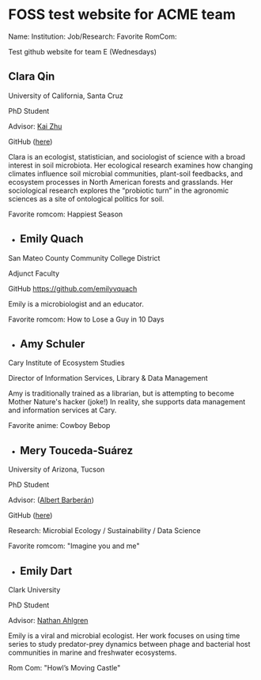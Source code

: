 # FOSS test website for ACME team

Name: 
Institution:
Job/Research:
Favorite RomCom:




Test github website for team E (Wednesdays)


## Clara Qin

University of California, Santa Cruz

PhD Student

Advisor: [Kai Zhu](https://zhulab.ucsc.edu/)

GitHub ([here](https://github.com/claraqin))

Clara is an ecologist, statistician, and sociologist of science with a broad interest in soil microbiota. Her ecological research examines how changing climates influence soil microbial communities, plant-soil feedbacks, and ecosystem processes in North American forests and grasslands. Her sociological research explores the “probiotic turn” in the agronomic sciences as a site of ontological politics for soil.

Favorite romcom: Happiest Season


* ## Emily Quach

San Mateo County Community College District

Adjunct Faculty

GitHub https://github.com/emilyvquach

Emily is a microbiologist and an educator. 

Favorite romcom: How to Lose a Guy in 10 Days


* ## Amy Schuler

Cary Institute of Ecosystem Studies

Director of Information Services, Library & Data Management

Amy is traditionally trained as a librarian,  but is attempting to become Mother Nature's hacker (joke!) In reality, she supports data management and information services at Cary.

Favorite anime: Cowboy Bebop


* ## Mery Touceda-Suárez

University of Arizona, Tucson

PhD Student

Advisor: ([Albert Barberán](https://barberanalbert.wixsite.com/labpage))

GitHub ([here](https://github.com/MeryTouceda))

Research: Microbial Ecology / Sustainability / Data Science

Favorite romcom: "Imagine you and me"

* ## Emily Dart

Clark University

PhD Student

Advisor: [Nathan Ahlgren](https://nahlgren.wordpress.com/)

Emily is a viral and microbial ecologist. Her work focuses on using time series to study predator-prey dynamics between phage and bacterial host communities in marine and freshwater ecosystems.

Rom Com: "Howl’s Moving Castle"

